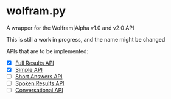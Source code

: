 # wolfram.py
A wrapper for the Wolfram|Alpha v1.0 and v2.0 API

This is still a work in progress, and the name might be changed

APIs that are to be implemented:


- [x] [Full Results API](https://products.wolframalpha.com/api/documentation/)
- [x] [Simple API](https://products.wolframalpha.com/simple-api/documentation/)
- [ ] [Short Answers API](https://products.wolframalpha.com/short-answers-api/documentation/)
- [ ] [Spoken Results API](https://products.wolframalpha.com/spoken-results-api/documentation/)
- [ ] [Conversational API](https://products.wolframalpha.com/conversational-api/documentation/)